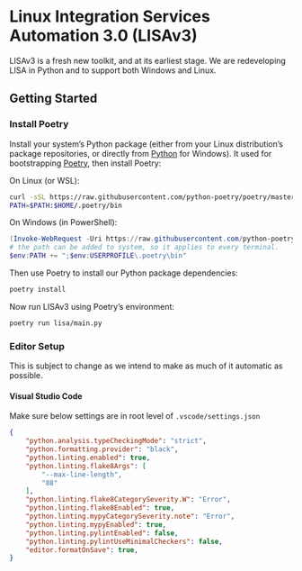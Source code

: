 # Linux Integration Services Automation 3.0 (LISAv3)

LISAv3 is a fresh new toolkit, and at its earliest stage. We are redeveloping
LISA in Python and to support both Windows and Linux.

## Getting Started

### Install Poetry

Install your system’s Python package (either from your Linux distribution’s
package repositories, or directly from [Python](https://www.python.org/) for
Windows). It used for bootstrapping [Poetry](https://python-poetry.org/docs/),
then install Poetry:

On Linux (or WSL):

```bash
curl -sSL https://raw.githubusercontent.com/python-poetry/poetry/master/get-poetry.py | python3
PATH=$PATH:$HOME/.poetry/bin
```

On Windows (in PowerShell):

```powershell
(Invoke-WebRequest -Uri https://raw.githubusercontent.com/python-poetry/poetry/master/get-poetry.py -UseBasicParsing).Content | python
# the path can be added to system, so it applies to every terminal.
$env:PATH += ";$env:USERPROFILE\.poetry\bin"
```

Then use Poetry to install our Python package dependencies:

```bash
poetry install
```

Now run LISAv3 using Poetry’s environment:

```bash
poetry run lisa/main.py
```

### Editor Setup

This is subject to change as we intend to make as much of it automatic as possible.

#### Visual Studio Code

Make sure below settings are in root level of `.vscode/settings.json`

```json
{
    "python.analysis.typeCheckingMode": "strict",
    "python.formatting.provider": "black",
    "python.linting.enabled": true,
    "python.linting.flake8Args": [
        "--max-line-length",
        "88"
    ],
    "python.linting.flake8CategorySeverity.W": "Error",
    "python.linting.flake8Enabled": true,
    "python.linting.mypyCategorySeverity.note": "Error",
    "python.linting.mypyEnabled": true,
    "python.linting.pylintEnabled": false,
    "python.linting.pylintUseMinimalCheckers": false,
    "editor.formatOnSave": true,
}
```
